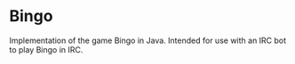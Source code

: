 # Bingo
Implementation of the game Bingo in Java.
Intended for use with an IRC bot to play Bingo in IRC.

